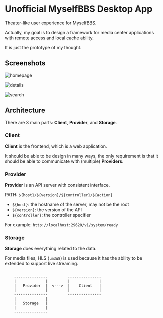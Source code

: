 # Unofficial MyselfBBS Desktop App

Theater-like user experience for MyselfBBS.

Actually, my goal is to design a framework for media center applications with remote access and local cache ability.

It is just the prototype of my thought.

## Screenshots

![homepage](screenshots/homepage.png)

![details](screenshots/details.png)

![search](screenshots/search.png)

## Architecture

There are 3 main parts: **Client**, **Provider**, and **Storage**.

### Client

**Client** is the frontend, which is a web application.

It should be able to be design in many ways, the only requirement is that it should be able to communicate with (multiple) **Providers**.

### Provider

**Provider** is an API server with consistent interface.

PATH: `${host}/${version}/${controller}/${action}`

* `${host}`: the hostname of the server, may not be the root
* `${version}`: the version of the API
* `${controller}`: the controller specifier

For example: `http://localhost:29620/v1/system/ready`

### Storage

**Storage** does everything related to the data.

For media files, HLS (`.m3u8`) is used because it has the ability to be extended to support live streaming.

```none

    ---------------         ---------------
    |             |         |             |
    |   Provider  |  <--->  |    Client   |
    |             |         |             |
    ---------------         ---------------
    |             |
    |   Storage   |
    |             |
    ---------------

```
